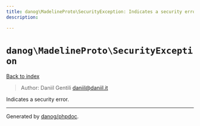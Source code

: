 ```yaml
---
title: danog\MadelineProto\SecurityException: Indicates a security error.
description: 

---
```

# `danog\MadelineProto\SecurityException`
[Back to index](../../index.md)

> Author: Daniil Gentili <daniil@daniil.it>  
  

Indicates a security error.  




---
Generated by [danog/phpdoc](https://phpdoc.daniil.it).  